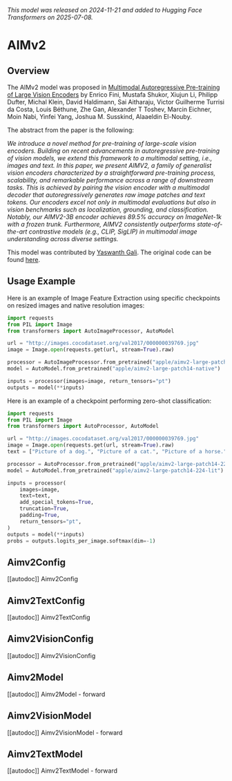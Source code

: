 <!--Copyright 2025 The HuggingFace Team. All rights reserved.

Licensed under the Apache License, Version 2.0 (the "License"); you may not use this file except in compliance with
the License. You may obtain a copy of the License at

http://www.apache.org/licenses/LICENSE-2.0

Unless required by applicable law or agreed to in writing, software distributed under the License is distributed on
an "AS IS" BASIS, WITHOUT WARRANTIES OR CONDITIONS OF ANY KIND, either express or implied. See the License for the
specific language governing permissions and limitations under the License.

⚠️ Note that this file is in Markdown but contain specific syntax for our doc-builder (similar to MDX) that may not be
rendered properly in your Markdown viewer.

-->
*This model was released on 2024-11-21 and added to Hugging Face Transformers on 2025-07-08.*

# AIMv2

## Overview

The AIMv2 model was proposed in [Multimodal Autoregressive Pre-training of Large Vision Encoders](https://huggingface.co/papers/2411.14402) by Enrico Fini, Mustafa Shukor, Xiujun Li, Philipp Dufter, Michal Klein, David Haldimann, Sai Aitharaju, Victor Guilherme Turrisi da Costa, Louis Béthune, Zhe Gan, Alexander T Toshev, Marcin Eichner, Moin Nabi, Yinfei Yang, Joshua M. Susskind, Alaaeldin El-Nouby.

The abstract from the paper is the following:

*We introduce a novel method for pre-training of large-scale vision encoders. Building on recent advancements in autoregressive pre-training of vision models, we extend this framework to a multimodal setting, i.e., images and text. In this paper, we present AIMV2, a family of generalist vision encoders characterized by a straightforward pre-training process, scalability, and remarkable performance across a range of downstream tasks. This is achieved by pairing the vision encoder with a multimodal decoder that autoregressively generates raw image patches and text tokens. Our encoders excel not only in multimodal evaluations but also in vision benchmarks such as localization, grounding, and classification. Notably, our AIMV2-3B encoder achieves 89.5% accuracy on ImageNet-1k with a frozen trunk. Furthermore, AIMV2 consistently outperforms state-of-the-art contrastive models (e.g., CLIP, SigLIP) in multimodal image understanding across diverse settings.*

This model was contributed by [Yaswanth Gali](https://huggingface.co/yaswanthgali).
The original code can be found [here](https://github.com/apple/ml-aim).

## Usage Example

Here is an example of Image Feature Extraction using specific checkpoints on resized images and native resolution images:

```python
import requests
from PIL import Image
from transformers import AutoImageProcessor, AutoModel

url = "http://images.cocodataset.org/val2017/000000039769.jpg"
image = Image.open(requests.get(url, stream=True).raw)

processor = AutoImageProcessor.from_pretrained("apple/aimv2-large-patch14-native")
model = AutoModel.from_pretrained("apple/aimv2-large-patch14-native")

inputs = processor(images=image, return_tensors="pt")
outputs = model(**inputs)
```

Here is an example of a checkpoint performing zero-shot classification:

```python
import requests
from PIL import Image
from transformers import AutoProcessor, AutoModel

url = "http://images.cocodataset.org/val2017/000000039769.jpg"
image = Image.open(requests.get(url, stream=True).raw)
text = ["Picture of a dog.", "Picture of a cat.", "Picture of a horse."]

processor = AutoProcessor.from_pretrained("apple/aimv2-large-patch14-224-lit")
model = AutoModel.from_pretrained("apple/aimv2-large-patch14-224-lit")

inputs = processor(
    images=image,
    text=text,
    add_special_tokens=True,
    truncation=True,
    padding=True,
    return_tensors="pt",
)
outputs = model(**inputs)
probs = outputs.logits_per_image.softmax(dim=-1)
```

## Aimv2Config

[[autodoc]] Aimv2Config

## Aimv2TextConfig

[[autodoc]] Aimv2TextConfig

## Aimv2VisionConfig

[[autodoc]] Aimv2VisionConfig

## Aimv2Model

[[autodoc]] Aimv2Model
    - forward

## Aimv2VisionModel

[[autodoc]] Aimv2VisionModel
    - forward

## Aimv2TextModel

[[autodoc]] Aimv2TextModel
    - forward
